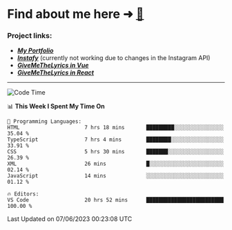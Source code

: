 # Find about me here ➜ [🧑](https://pauabella.dev)

### Project links:
- ***[My Portfolio](https://pauabella.dev)***
- ***[Instafy](https://instafy.me)*** (currently not working due to changes in the Instagram API)
- ***[GiveMeTheLyrics in Vue](https://lyrics.pauabella.dev)***
- ***[GiveMeTheLyrics in React](https://pauabella.dev/GiveMeTheLyrics)***

---
<!--START_SECTION:waka-->
![Code Time](http://img.shields.io/badge/Code%20Time-2%2C206%20hrs%2023%20mins-blue)

📊 **This Week I Spent My Time On** 

```text
💬 Programming Languages: 
HTML                     7 hrs 18 mins       █████████░░░░░░░░░░░░░░░░   35.04 % 
TypeScript               7 hrs 4 mins        ████████░░░░░░░░░░░░░░░░░   33.91 % 
CSS                      5 hrs 30 mins       ███████░░░░░░░░░░░░░░░░░░   26.39 % 
XML                      26 mins             █░░░░░░░░░░░░░░░░░░░░░░░░   02.14 % 
JavaScript               14 mins             ░░░░░░░░░░░░░░░░░░░░░░░░░   01.12 % 

🔥 Editors: 
VS Code                  20 hrs 52 mins      █████████████████████████   100.00 % 
```


 Last Updated on 07/06/2023 00:23:08 UTC
<!--END_SECTION:waka-->
